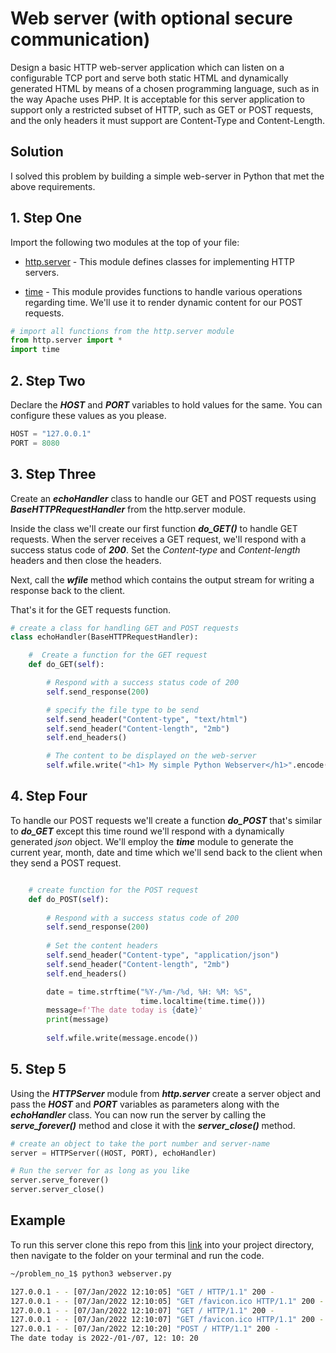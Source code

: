 # Web server (with optional secure communication)

Design a basic HTTP web-server application which can listen on a configurable TCP port and serve both static HTML and dynamically generated HTML by means of a chosen programming language, such as in the way Apache uses PHP. It is acceptable for this server application to support only a restricted subset of HTTP, such as GET or POST requests, and the only headers it must support are Content-Type and Content-Length.

## Solution

I solved this problem by building a simple web-server in Python that met the above requirements. 

## 1. Step One
Import the following two modules at the top of your file:

-  [http.server](https://docs.python.org/3/library/http.server.html) - This module defines classes for implementing HTTP servers.


- [time](https://docs.python.org/3/library/time.html) - This module provides functions to handle various operations regarding time. We'll use it to render dynamic content for our POST requests. 
```python
# import all functions from the http.server module
from http.server import *
import time
```
## 2. Step Two
Declare the ***HOST*** and ***PORT*** variables to hold values for the same. You can configure these values as you please.
```python
HOST = "127.0.0.1"
PORT = 8080
```
## 3. Step Three
Create an ***echoHandler*** class to handle our GET and POST requests using ***BaseHTTPRequestHandler*** from the http.server module. 

Inside the class we'll create our first function ***do_GET()*** to handle GET requests. When the server receives a GET request, we'll respond with a success status code of ***200***. Set the *Content-type* and *Content-length* headers and then close the headers. 

Next, call the ***wfile*** method which contains the output stream for writing a response back to the client.

That's it for the GET requests function.
 
```python
# create a class for handling GET and POST requests
class echoHandler(BaseHTTPRequestHandler):

    #  Create a function for the GET request
    def do_GET(self):

        # Respond with a success status code of 200
        self.send_response(200)

        # specify the file type to be send
        self.send_header("Content-type", "text/html")
        self.send_header("Content-length", "2mb")
        self.end_headers()

        # The content to be displayed on the web-server
        self.wfile.write("<h1> My simple Python Webserver</h1>".encode())

```
## 4. Step Four
To handle our POST requests we'll create a function ***do_POST*** that's similar to ***do_GET*** except this time round we'll respond with a dynamically generated *json* object. We'll employ the ***time*** module to generate the current year, month, date and time which we'll send back to the client when they send a POST request.


```python

    # create function for the POST request
    def do_POST(self):
        
        # Respond with a success status code of 200
        self.send_response(200)
        
        # Set the content headers
        self.send_header("Content-type", "application/json")
        self.send_header("Content-length", "2mb")
        self.end_headers()

        date = time.strftime("%Y-/%m-/%d, %H: %M: %S",
                             time.localtime(time.time()))
        message=f'The date today is {date}'
        print(message)
        
        self.wfile.write(message.encode())
```
## 5. Step 5
Using the ***HTTPServer*** module from ***http.server*** create a server object and pass the ***HOST*** and ***PORT*** variables as parameters along with the ***echoHandler*** class. You can now run the server by calling the ***serve_forever()*** method and close it with the ***server_close()*** method.
```python
# create an object to take the port number and server-name
server = HTTPServer((HOST, PORT), echoHandler)

# Run the server for as long as you like
server.serve_forever()
server.server_close()

```

## Example
To run this server clone this repo from this [link](https://github.com/Joseph-Mutua/problem_no_1.git) into your project directory, then navigate to the folder on your terminal and run the code.


```bash
~/problem_no_1$ python3 webserver.py

127.0.0.1 - - [07/Jan/2022 12:10:05] "GET / HTTP/1.1" 200 -
127.0.0.1 - - [07/Jan/2022 12:10:05] "GET /favicon.ico HTTP/1.1" 200 -
127.0.0.1 - - [07/Jan/2022 12:10:07] "GET / HTTP/1.1" 200 -
127.0.0.1 - - [07/Jan/2022 12:10:07] "GET /favicon.ico HTTP/1.1" 200 -
127.0.0.1 - - [07/Jan/2022 12:10:20] "POST / HTTP/1.1" 200 -
The date today is 2022-/01-/07, 12: 10: 20
```
